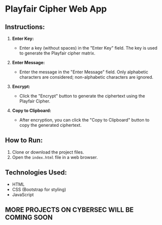 # Playfair Cipher Web App

## Instructions:

1. **Enter Key:**
   - Enter a key (without spaces) in the "Enter Key" field. The key is used to generate the Playfair cipher matrix.

2. **Enter Message:**
   - Enter the message in the "Enter Message" field. Only alphabetic characters are considered; non-alphabetic characters are ignored.

3. **Encrypt:**
   - Click the "Encrypt" button to generate the ciphertext using the Playfair Cipher.

4. **Copy to Clipboard:**
   - After encryption, you can click the "Copy to Clipboard" button to copy the generated ciphertext.

## How to Run:

1. Clone or download the project files.
2. Open the `index.html` file in a web browser.

## Technologies Used:

- HTML
- CSS (Bootstrap for styling)
- JavaScript

## MORE PROJECTS ON CYBERSEC WILL BE COMING SOON
